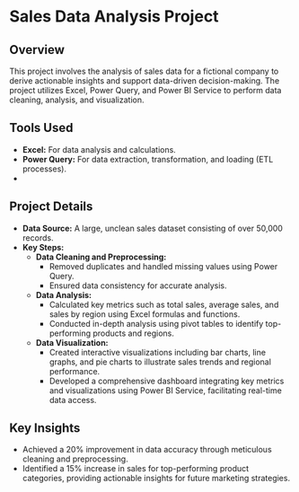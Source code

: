 # Sales Data Analysis Project

## Overview

This project involves the analysis of sales data for a fictional company to derive actionable insights and support data-driven decision-making. The project utilizes Excel, Power Query, and Power BI Service to perform data cleaning, analysis, and visualization.

## Tools Used

- **Excel:** For data analysis and calculations.
- **Power Query:** For data extraction, transformation, and loading (ETL processes).
-

## Project Details

- **Data Source:** A large, unclean sales dataset consisting of over 50,000 records.
- **Key Steps:**
  - **Data Cleaning and Preprocessing:**
    - Removed duplicates and handled missing values using Power Query.
    - Ensured data consistency for accurate analysis.
  - **Data Analysis:**
    - Calculated key metrics such as total sales, average sales, and sales by region using Excel formulas and functions.
    - Conducted in-depth analysis using pivot tables to identify top-performing products and regions.
  - **Data Visualization:**
    - Created interactive visualizations including bar charts, line graphs, and pie charts to illustrate sales trends and regional performance.
    - Developed a comprehensive dashboard integrating key metrics and visualizations using Power BI Service, facilitating real-time data access.

## Key Insights

- Achieved a 20% improvement in data accuracy through meticulous cleaning and preprocessing.
- Identified a 15% increase in sales for top-performing product categories, providing actionable insights for future marketing strategies.


